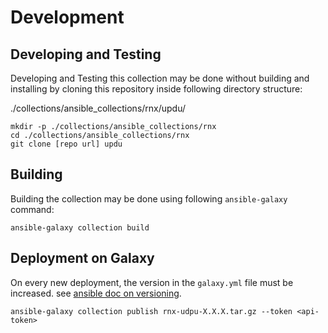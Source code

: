 # Development

## Developing and Testing

Developing and Testing this collection may be done without building and installing
by cloning this repository inside following directory structure:

./collections/ansible_collections/rnx/updu/

```
mkdir -p ./collections/ansible_collections/rnx
cd ./collections/ansible_collections/rnx
git clone [repo url] updu
```

## Building

Building the collection may be done using following `ansible-galaxy` command:

```
ansible-galaxy collection build
```

## Deployment on Galaxy

On every new deployment, the version in the `galaxy.yml` file must be increased.
see [ansible doc on versioning](https://docs.ansible.com/ansible/latest/dev_guide/developing_collections_distributing.html#understanding-collection-versioning).


```
ansible-galaxy collection publish rnx-udpu-X.X.X.tar.gz --token <api-token>
```
